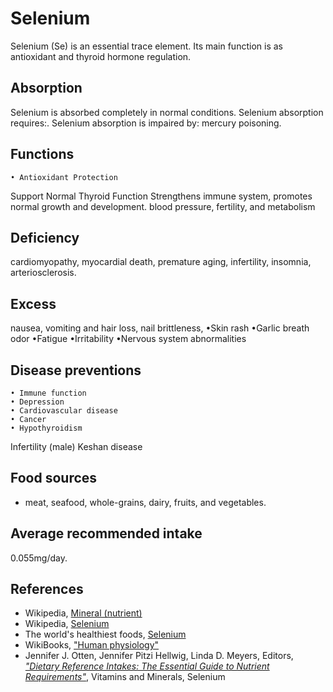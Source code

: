 # Selenium
Selenium (Se) is an essential trace element. Its main function is as antioxidant and thyroid hormone regulation. 

## Absorption
Selenium is absorbed completely in normal conditions.
Selenium absorption requires:.
Selenium absorption is impaired by: mercury poisoning.

## Functions
	• Antioxidant Protection
Support Normal Thyroid Function
Strengthens immune system, promotes normal growth and development.
blood pressure, fertility, and metabolism

## Deficiency
cardiomyopathy, myocardial death, premature aging, infertility, insomnia, arteriosclerosis.

## Excess
nausea, vomiting and hair loss, nail brittleness, •Skin rash •Garlic breath odor •Fatigue •Irritability •Nervous system abnormalities

## Disease preventions
	• Immune function
	• Depression
	• Cardiovascular disease
	• Cancer
	• Hypothyroidism
Infertility (male)
Keshan disease

## Food sources
- meat, seafood, whole-grains, dairy, fruits, and vegetables.

## Average recommended intake
0.055mg/day.

## References
- Wikipedia, [Mineral (nutrient)](https://en.wikipedia.org/wiki/Mineral_(nutrient))
- Wikipedia, [Selenium](https://en.wikipedia.org/wiki/Selenium)
- The world's healthiest foods, [Selenium](http://www.whfoods.com/genpage.php?tname=nutrient&dbid=95)
- WikiBooks, ["Human physiology"](https://en.wikibooks.org/wiki/Human_Physiology/Nutrition#Minerals)
- Jennifer J. Otten, Jennifer Pitzi Hellwig, Linda D. Meyers, Editors, [_"Dietary Reference Intakes: The Essential Guide to Nutrient Requirements"_](https://www.amazon.com/Dietary-Reference-Intakes-Essential-Requirements/dp/0309157420), Vitamins and Minerals, Selenium